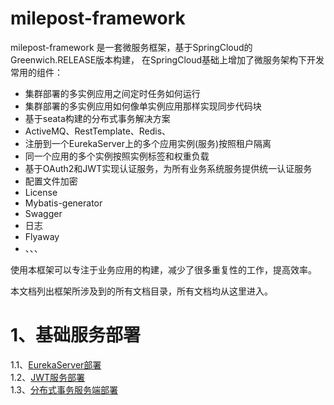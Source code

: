 # milepost-framework

milepost-framework 是一套微服务框架，基于SpringCloud的Greenwich.RELEASE版本构建， 
在SpringCloud基础上增加了微服务架构下开发常用的组件：

* 集群部署的多实例应用之间定时任务如何运行 
* 集群部署的多实例应用如何像单实例应用那样实现同步代码块
* 基于seata构建的分布式事务解决方案
* ActiveMQ、RestTemplate、Redis、
* 注册到一个EurekaServer上的多个应用实例(服务)按照租户隔离
* 同一个应用的多个实例按照实例标签和权重负载
* 基于OAuth2和JWT实现认证服务，为所有业务系统服务提供统一认证服务
* 配置文件加密
* License
* Mybatis-generator 
* Swagger
* 日志
* Flyaway
* 、、、


使用本框架可以专注于业务应用的构建，减少了很多重复性的工作，提高效率。

本文档列出框架所涉及到的所有文档目录，所有文档均从这里进入。


# 1、基础服务部署

1.1、[EurekaServer部署](baseServerDeploy/eurekaServer.md)<br>
1.2、[JWT服务部署](baseServerDeploy/jwtServer.md)<br>
1.3、[分布式事务服务端部署](baseServerDeploy/seataServer.md)<br>







